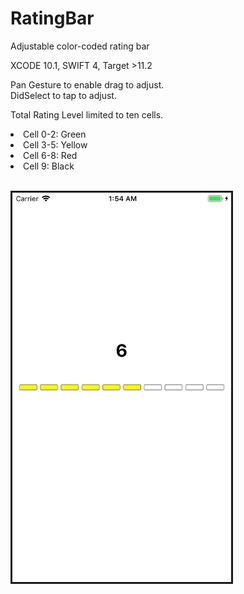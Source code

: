 # RatingBar
Adjustable color-coded rating bar

XCODE 10.1, SWIFT 4, Target >11.2

Pan Gesture to enable drag to adjust.  
DidSelect to tap to adjust.

Total Rating Level limited to ten cells.

<li>Cell 0-2: Green</li>
<li>Cell 3-5: Yellow</li>
<li>Cell 6-8: Red</li>
<li>Cell 9: Black</li>
<br/>
<p>
  <img src="Previews/ratingBar_img.png" width="350" border="3" alt="image preview">
</p>
